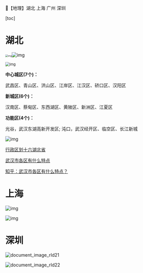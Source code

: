 🍳【地理】湖北 上海 广州 深圳

[toc]

# 湖北

<img src="img/document_image_rId11.png" alt="img" style="zoom:50%;" />![img](img/document_image_rId12.png)

<img src="img/document_image_rId13.png" alt="img" style="zoom:80%;" />

**中心城区(7个)：**

武昌区、青山区、洪山区、江岸区、江汉区、硚口区、汉阳区

**新城区(6个)：**

汉南区、蔡甸区、东西湖区、黄陂区、新洲区、江夏区

**功能区(4个)：**

光谷，武汉东湖高新开发区; 沌口，武汉经开区、临空区、长江新城

![img](img/document_image_rId14.png)

[行政区划十六湖北省](https://mp.weixin.qq.com/s/CRwHRSqd8z45-SO7c5lhHA)

[武汉市各区有什么特点](http://www.wuhan.com/travel/21798.html)

[知乎：武汉市各区有什么特点？](https://www.zhihu.com/question/328260217)

 

# 上海

![img](img/document_image_rId18.png)

 

![img](img/document_image_rId19.png)

 

# 深圳

![document_image_rId21](img/document_image_rId21.png)

![document_image_rId22](img/document_image_rId22.png)